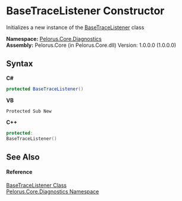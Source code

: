# BaseTraceListener Constructor 
 

Initializes a new instance of the <a href="E94DFA3F">BaseTraceListener</a> class

**Namespace:**&nbsp;<a href="9C794B0B">Pelorus.Core.Diagnostics</a><br />**Assembly:**&nbsp;Pelorus.Core (in Pelorus.Core.dll) Version: 1.0.0.0 (1.0.0.0)

## Syntax

**C#**<br />
``` C#
protected BaseTraceListener()
```

**VB**<br />
``` VB
Protected Sub New
```

**C++**<br />
``` C++
protected:
BaseTraceListener()
```


## See Also


#### Reference
<a href="E94DFA3F">BaseTraceListener Class</a><br /><a href="9C794B0B">Pelorus.Core.Diagnostics Namespace</a><br />